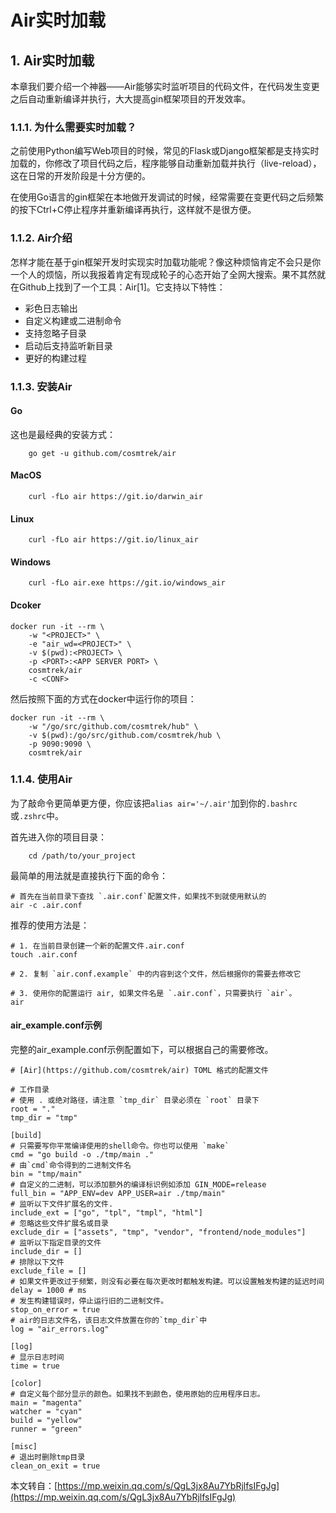 # Air实时加载

## 1. Air实时加载 <a id="air&#x5B9E;&#x65F6;&#x52A0;&#x8F7D;"></a>

本章我们要介绍一个神器——Air能够实时监听项目的代码文件，在代码发生变更之后自动重新编译并执行，大大提高gin框架项目的开发效率。

### 1.1.1. 为什么需要实时加载？ <a id="&#x4E3A;&#x4EC0;&#x4E48;&#x9700;&#x8981;&#x5B9E;&#x65F6;&#x52A0;&#x8F7D;&#xFF1F;"></a>

之前使用Python编写Web项目的时候，常见的Flask或Django框架都是支持实时加载的，你修改了项目代码之后，程序能够自动重新加载并执行（live-reload），这在日常的开发阶段是十分方便的。

在使用Go语言的gin框架在本地做开发调试的时候，经常需要在变更代码之后频繁的按下Ctrl+C停止程序并重新编译再执行，这样就不是很方便。

### 1.1.2. Air介绍 <a id="air&#x4ECB;&#x7ECD;"></a>

怎样才能在基于gin框架开发时实现实时加载功能呢？像这种烦恼肯定不会只是你一个人的烦恼，所以我报着肯定有现成轮子的心态开始了全网大搜索。果不其然就在Github上找到了一个工具：Air\[1\]。它支持以下特性：

* 彩色日志输出
* 自定义构建或二进制命令
* 支持忽略子目录
* 启动后支持监听新目录
* 更好的构建过程

### 1.1.3. 安装Air <a id="&#x5B89;&#x88C5;air"></a>

#### Go <a id="go"></a>

这也是最经典的安装方式：

```text
    go get -u github.com/cosmtrek/air
```

#### MacOS <a id="macos"></a>

```text
    curl -fLo air https://git.io/darwin_air
```

#### Linux <a id="linux"></a>

```text
    curl -fLo air https://git.io/linux_air
```

#### Windows <a id="windows"></a>

```text
    curl -fLo air.exe https://git.io/windows_air
```

#### Dcoker <a id="dcoker"></a>

```text
docker run -it --rm \
    -w "<PROJECT>" \
    -e "air_wd=<PROJECT>" \
    -v $(pwd):<PROJECT> \
    -p <PORT>:<APP SERVER PORT> \
    cosmtrek/air
    -c <CONF>
```

然后按照下面的方式在docker中运行你的项目：

```text
docker run -it --rm \
    -w "/go/src/github.com/cosmtrek/hub" \
    -v $(pwd):/go/src/github.com/cosmtrek/hub \
    -p 9090:9090 \
    cosmtrek/air
```

### 1.1.4. 使用Air <a id="&#x4F7F;&#x7528;air"></a>

为了敲命令更简单更方便，你应该把`alias air='~/.air'`加到你的`.bashrc`或`.zshrc`中。

首先进入你的项目目录：

```text
    cd /path/to/your_project
```

最简单的用法就是直接执行下面的命令：

```text
# 首先在当前目录下查找 `.air.conf`配置文件，如果找不到就使用默认的
air -c .air.conf
```

推荐的使用方法是：

```text
# 1. 在当前目录创建一个新的配置文件.air.conf
touch .air.conf

# 2. 复制 `air.conf.example` 中的内容到这个文件，然后根据你的需要去修改它

# 3. 使用你的配置运行 air, 如果文件名是 `.air.conf`，只需要执行 `air`。
air
```

#### air\_example.conf示例 <a id="airexampleconf&#x793A;&#x4F8B;"></a>

完整的air\_example.conf示例配置如下，可以根据自己的需要修改。

```text
# [Air](https://github.com/cosmtrek/air) TOML 格式的配置文件

# 工作目录
# 使用 . 或绝对路径，请注意 `tmp_dir` 目录必须在 `root` 目录下
root = "."
tmp_dir = "tmp"

[build]
# 只需要写你平常编译使用的shell命令。你也可以使用 `make`
cmd = "go build -o ./tmp/main ."
# 由`cmd`命令得到的二进制文件名
bin = "tmp/main"
# 自定义的二进制，可以添加额外的编译标识例如添加 GIN_MODE=release
full_bin = "APP_ENV=dev APP_USER=air ./tmp/main"
# 监听以下文件扩展名的文件.
include_ext = ["go", "tpl", "tmpl", "html"]
# 忽略这些文件扩展名或目录
exclude_dir = ["assets", "tmp", "vendor", "frontend/node_modules"]
# 监听以下指定目录的文件
include_dir = []
# 排除以下文件
exclude_file = []
# 如果文件更改过于频繁，则没有必要在每次更改时都触发构建。可以设置触发构建的延迟时间
delay = 1000 # ms
# 发生构建错误时，停止运行旧的二进制文件。
stop_on_error = true
# air的日志文件名，该日志文件放置在你的`tmp_dir`中
log = "air_errors.log"

[log]
# 显示日志时间
time = true

[color]
# 自定义每个部分显示的颜色。如果找不到颜色，使用原始的应用程序日志。
main = "magenta"
watcher = "cyan"
build = "yellow"
runner = "green"

[misc]
# 退出时删除tmp目录
clean_on_exit = true
```

本文转自：[https://mp.weixin.qq.com/s/QgL3jx8Au7YbRjlfsIFgJg](https://mp.weixin.qq.com/s/QgL3jx8Au7YbRjlfsIFgJg)

